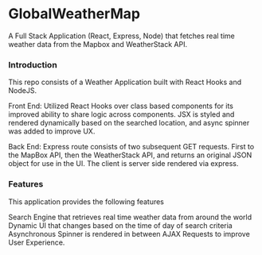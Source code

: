# GlobalWeatherMap

A Full Stack Application (React, Express, Node) that fetches real time weather data from the Mapbox and WeatherStack API.

### Introduction
This repo consists of a Weather Application built with React Hooks and NodeJS.

Front End: Utilized React Hooks over class based components for its improved ability to share logic across components. JSX is styled and rendered dynamically based on the searched location, and async spinner was added to improve UX.

Back End: Express route consists of two subsequent GET requests. First to the MapBox API, then the WeatherStack API, and returns an original JSON object for use in the UI. The client is server side rendered via express.

### Features
This application provides the following features

Search Engine that retrieves real time weather data from around the world
Dynamic UI that changes based on the time of day of search criteria
Asynchronous Spinner is rendered in between AJAX Requests to improve User Experience.
